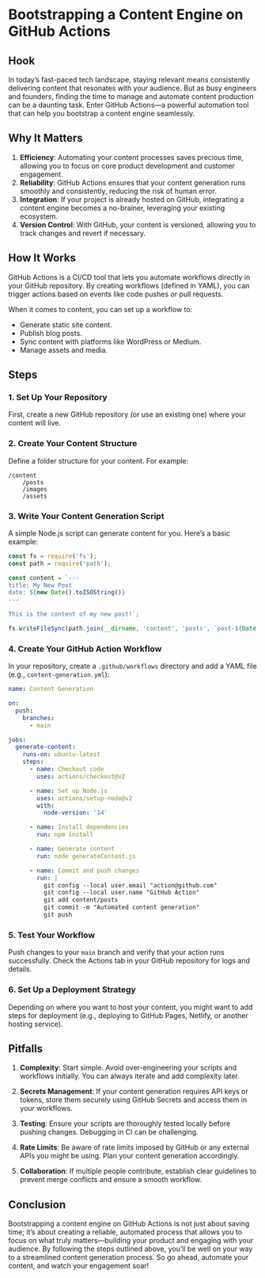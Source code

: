 # Bootstrapping a Content Engine on GitHub Actions

## Hook

In today’s fast-paced tech landscape, staying relevant means consistently delivering content that resonates with your audience. But as busy engineers and founders, finding the time to manage and automate content production can be a daunting task. Enter GitHub Actions—a powerful automation tool that can help you bootstrap a content engine seamlessly.

## Why It Matters

1. **Efficiency**: Automating your content processes saves precious time, allowing you to focus on core product development and customer engagement.
2. **Reliability**: GitHub Actions ensures that your content generation runs smoothly and consistently, reducing the risk of human error.
3. **Integration**: If your project is already hosted on GitHub, integrating a content engine becomes a no-brainer, leveraging your existing ecosystem.
4. **Version Control**: With GitHub, your content is versioned, allowing you to track changes and revert if necessary.

## How It Works

GitHub Actions is a CI/CD tool that lets you automate workflows directly in your GitHub repository. By creating workflows (defined in YAML), you can trigger actions based on events like code pushes or pull requests.

When it comes to content, you can set up a workflow to:

- Generate static site content.
- Publish blog posts.
- Sync content with platforms like WordPress or Medium.
- Manage assets and media.

## Steps

### 1. Set Up Your Repository

First, create a new GitHub repository (or use an existing one) where your content will live.

### 2. Create Your Content Structure

Define a folder structure for your content. For example:

```
/content
    /posts
    /images
    /assets
```

### 3. Write Your Content Generation Script

A simple Node.js script can generate content for you. Here’s a basic example:

```javascript
const fs = require('fs');
const path = require('path');

const content = `---
title: My New Post
date: ${new Date().toISOString()}
---

This is the content of my new post!`;

fs.writeFileSync(path.join(__dirname, 'content', 'posts', `post-${Date.now()}.md`), content);
```

### 4. Create Your GitHub Action Workflow

In your repository, create a `.github/workflows` directory and add a YAML file (e.g., `content-generation.yml`):

```yaml
name: Content Generation

on:
  push:
    branches:
      - main

jobs:
  generate-content:
    runs-on: ubuntu-latest
    steps:
      - name: Checkout code
        uses: actions/checkout@v2

      - name: Set up Node.js
        uses: actions/setup-node@v2
        with:
          node-version: '14'

      - name: Install dependencies
        run: npm install

      - name: Generate content
        run: node generateContent.js

      - name: Commit and push changes
        run: |
          git config --local user.email "action@github.com"
          git config --local user.name "GitHub Action"
          git add content/posts
          git commit -m "Automated content generation"
          git push
```

### 5. Test Your Workflow

Push changes to your `main` branch and verify that your action runs successfully. Check the Actions tab in your GitHub repository for logs and details.

### 6. Set Up a Deployment Strategy

Depending on where you want to host your content, you might want to add steps for deployment (e.g., deploying to GitHub Pages, Netlify, or another hosting service).

## Pitfalls

1. **Complexity**: Start simple. Avoid over-engineering your scripts and workflows initially. You can always iterate and add complexity later.
   
2. **Secrets Management**: If your content generation requires API keys or tokens, store them securely using GitHub Secrets and access them in your workflows.

3. **Testing**: Ensure your scripts are thoroughly tested locally before pushing changes. Debugging in CI can be challenging.

4. **Rate Limits**: Be aware of rate limits imposed by GitHub or any external APIs you might be using. Plan your content generation accordingly.

5. **Collaboration**: If multiple people contribute, establish clear guidelines to prevent merge conflicts and ensure a smooth workflow.

## Conclusion

Bootstrapping a content engine on GitHub Actions is not just about saving time; it’s about creating a reliable, automated process that allows you to focus on what truly matters—building your product and engaging with your audience. By following the steps outlined above, you’ll be well on your way to a streamlined content generation process. So go ahead, automate your content, and watch your engagement soar!